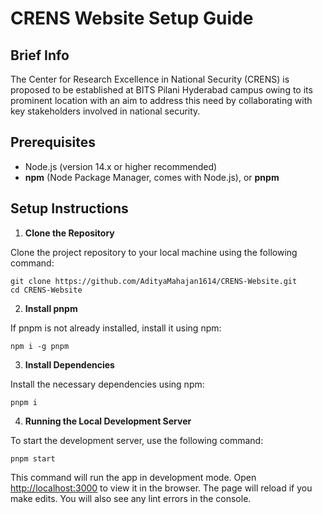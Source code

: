 # CRENS Website Setup Guide

## Brief Info

The Center for Research Excellence in National Security (CRENS) is proposed to be established at BITS Pilani Hyderabad campus owing to its prominent location with an aim to address this need by collaborating with key stakeholders involved in national security.

## Prerequisites

- Node.js (version 14.x or higher recommended)
- **npm** (Node Package Manager, comes with Node.js), or **pnpm**

## Setup Instructions

1.  **Clone the Repository**

Clone the project repository to your local machine using the following command:

```
git clone https://github.com/AdityaMahajan1614/CRENS-Website.git
cd CRENS-Website
```

2. **Install pnpm**

If pnpm is not already installed, install it using npm:

```
npm i -g pnpm
```

3.  **Install Dependencies**

Install the necessary dependencies using npm:
```
pnpm i
```
4.  **Running the Local Development Server**

To start the development server, use the following command:
```
pnpm start
```
This command will run the app in development mode. Open [http://localhost:3000](http://localhost:3000) to view it in the browser. The page will reload if you make edits. You will also see any lint errors in the console.

